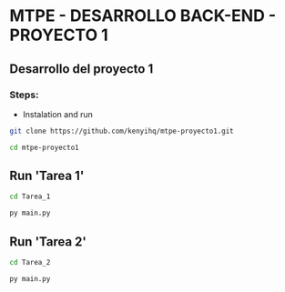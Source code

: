 # MTPE - DESARROLLO BACK-END - PROYECTO 1
## Desarrollo del proyecto 1

### Steps:
- Instalation and run
```sh
git clone https://github.com/kenyihq/mtpe-proyecto1.git
```

```sh
cd mtpe-proyecto1
```

## Run 'Tarea 1'
```sh
cd Tarea_1
```
```sh
py main.py
```

## Run 'Tarea 2'
```sh
cd Tarea_2
```
```sh
py main.py
```


